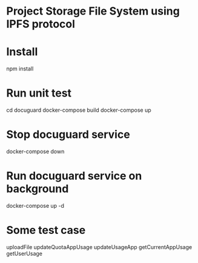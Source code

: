 # Project Storage File System using IPFS protocol

# Install 
npm install

# Run unit test
cd docuguard
docker-compose build
docker-compose up

# Stop docuguard service
docker-compose down

# Run docuguard service on background
docker-compose up -d

# Some test case
uploadFile
updateQuotaAppUsage
updateUsageApp
getCurrentAppUsage
getUserUsage